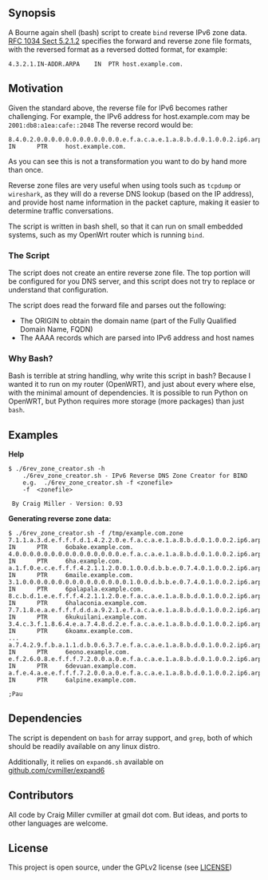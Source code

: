 ## Synopsis

A Bourne again shell (bash) script to create `bind` reverse IPv6 zone data. [RFC 1034 Sect 5.2.1.2](https://datatracker.ietf.org/doc/html/rfc1034#section-5.2.1) specifies the forward and reverse zone file formats, with the reversed format as a reversed dotted format, for example:

```
4.3.2.1.IN-ADDR.ARPA    IN  PTR host.example.com.
```


## Motivation

Given the standard above, the reverse file for IPv6 becomes rather challenging. For example, the IPv6 address for host.example.com may be `2001:db8:a1ea:cafe::2048` The reverse record would be:

```
8.4.0.2.0.0.0.0.0.0.0.0.0.0.0.0.e.f.a.c.a.e.1.a.8.b.d.0.1.0.0.2.ip6.arpa.  	IN  	PTR  	host.example.com.

```
As you can see this is not a transformation you want to do by hand more than once.

Reverse zone files are very useful when using tools such as `tcpdump` or `wireshark`, as they will do a reverse DNS lookup (based on the IP address), and provide host name information in the packet capture, making it easier to determine traffic conversations.

The script is written in bash shell, so that it can run on small embedded systems, such as my OpenWrt router which is running `bind`. 


### The Script

The script does not create an entire reverse zone file. The top portion will be configured for you DNS server, and this script does not try to replace or understand that configuration.

The script does read the forward file and parses out the following:

* The ORIGIN to obtain the domain name (part of the Fully Qualified Domain Name, FQDN)
* The AAAA records which are parsed into IPv6 address and host names


### Why Bash?

Bash is terrible at string handling, why write this script in bash? Because I wanted it to run on my router (OpenWRT), and just about every where else, with the minimal amount of dependencies. It is possible to run Python on OpenWRT, but Python requires more storage (more packages) than just `bash`.

## Examples



**Help**


```
$ ./6rev_zone_creator.sh -h
	./6rev_zone_creator.sh - IPv6 Reverse DNS Zone Creator for BIND 
	e.g.  ./6rev_zone_creator.sh -f <zonefile>  
	-f  <zonefile>
	
 By Craig Miller - Version: 0.93

```

**Generating reverse zone data:**

```
$ ./6rev_zone_creator.sh -f /tmp/example.com.zone
7.1.1.a.3.d.e.f.f.f.d.1.4.2.2.0.e.f.a.c.a.e.1.a.8.b.d.0.1.0.0.2.ip6.arpa.  	IN  	PTR  	6obake.example.com.
4.0.0.0.0.0.0.0.0.0.0.0.0.0.0.0.e.f.a.c.a.e.1.a.8.b.d.0.1.0.0.2.ip6.arpa.  	IN  	PTR  	6ha.example.com.
a.1.f.0.e.c.e.f.f.f.4.2.1.1.2.0.0.1.0.0.d.b.b.e.0.7.4.0.1.0.0.2.ip6.arpa.  	IN  	PTR  	6maile.example.com.
3.1.0.0.0.0.0.0.0.0.0.0.0.0.0.0.0.1.0.0.d.b.b.e.0.7.4.0.1.0.0.2.ip6.arpa.  	IN  	PTR  	6palapala.example.com.
8.c.b.d.1.e.e.f.f.f.4.2.1.1.2.0.e.f.a.c.a.e.1.a.8.b.d.0.1.0.0.2.ip6.arpa.  	IN  	PTR  	6halaconia.example.com.
7.7.1.8.e.a.e.f.f.f.d.d.a.9.2.1.e.f.a.c.a.e.1.a.8.b.d.0.1.0.0.2.ip6.arpa.  	IN  	PTR  	6kukuilani.example.com.
3.4.c.3.f.1.8.6.4.e.a.7.4.8.d.2.e.f.a.c.a.e.1.a.8.b.d.0.1.0.0.2.ip6.arpa.  	IN  	PTR  	6koamx.example.com.
...
a.7.4.2.9.f.b.a.1.1.d.b.0.6.3.7.e.f.a.c.a.e.1.a.8.b.d.0.1.0.0.2.ip6.arpa.  	IN  	PTR  	6eono.example.com.
e.f.2.6.0.8.e.f.f.f.7.2.0.0.a.0.e.f.a.c.a.e.1.a.8.b.d.0.1.0.0.2.ip6.arpa.  	IN  	PTR  	6devuan.example.com.
a.f.e.4.a.e.e.f.f.f.7.2.0.0.a.0.e.f.a.c.a.e.1.a.8.b.d.0.1.0.0.2.ip6.arpa.  	IN  	PTR  	6alpine.example.com.

;Pau
```


## Dependencies
The script is dependent on `bash` for array support, and `grep`, both of which should be readily available on any linux distro.

Additionally, it relies on `expand6.sh` available on [github.com/cvmiller/expand6](https://github.com/cvmiller/expand6)

## Contributors

All code by Craig Miller cvmiller at gmail dot com. But ideas, and ports to other languages are welcome. 


## License

This project is open source, under the GPLv2 license (see [LICENSE](LICENSE))
